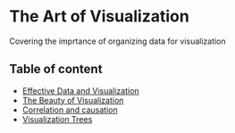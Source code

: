 # The Art of Visualization

Covering the imprtance of organizing data for visualization

## Table of content
  * [Effective Data and Visualization]()
  * [The Beauty of Visualization]()
  * [Correlation and causation]()
  * [Visualization Trees]()
  
